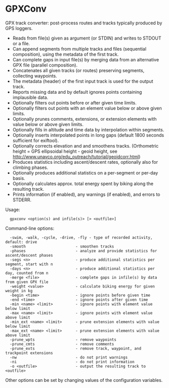 # GPXConv

GPX track converter: post-process routes and tracks typically produced by GPS loggers.

* Reads from file(s) given as argument (or STDIN) and writes to STDOUT or a file.
* Can append segments from multiple tracks and files (sequential composition), using the metadata of the first track.
* Can complete gaps in input file(s) by merging data from an alternative GPX file (parallel composition).
* Concatenates all given tracks (or routes) preserving segments, collecting waypoints.
* The metadata (header) of the first input track is used for the output track.
* Reports missing data and by default ignores points containing implausible data.
* Optionally filters out points before or after given time limits.
* Optionally filters out points with an element value below or above given limits.
* Optionally prunes comments, extensions, or extension elements with value below or above given limits.
* Optionally fills in altitude and time data by interpolation within segments.
* Optionally inserts interpolated points in long gaps (default 1800 seconds sufficient for exiftool).
* Optionally corrects elevation and and smoothens tracks.
  (Orthometric height = GPS ellipsoidal height - geoid height,
  see http://www.unavco.org/edu_outreach/tutorial/geoidcorr.html)
* Produces statistics including ascent/descent rates, optionally also for climbing phases.
* Optionally produces additional statistics on a per-segment or per-day basis.
* Optionally calculates approx. total energy spent by biking along the resulting track.
* Prints information (if enabled), any warnings (if enabled), and errors to STDERR.

Usage:
```
  gpxconv <option(s) and infile(s)> [> <outfile>]
```
Command-line options:
```
  -swim, -walk, -cycle, -drive, -fly - type of recorded activity, default: drive
  -smooth                      - smoothen tracks
  -phases                      - analyze and provide statistics for ascent/descent phases
  -segs <n>                    - produce additional statistics per segment, start with n
  -days <n>                    - produce additional statistics per day, counted from n
  -merge <file>                - complete gaps in infile(s) by data from given GPX file
  -weight <value>              - calculate biking energy for given weight in kg
  -begin <time>                - ignore points before given time
  -end <time>                  - ignore points after given time
  -min <name> <limit>          - ignore points with element value below limit
  -max <name> <limit>          - ignore points with element value above limit
  -min_ext <name> <limit>      - prune extension elements with value below limit
  -max_ext <name> <limit>      - prune extension elements with value above limit
  -prune_wpts                  - remove waypoints
  -prune_cmts                  - remove comments
  -prune_exts                  - remove track, waypoint, and trackpoint extensions
  -nw                          - do not print warnings
  -ni                          - do not print information
  -o <outfile>                 - output the resulting track to <outfile>
```
Other options can be set by changing values of the configuration variables.
